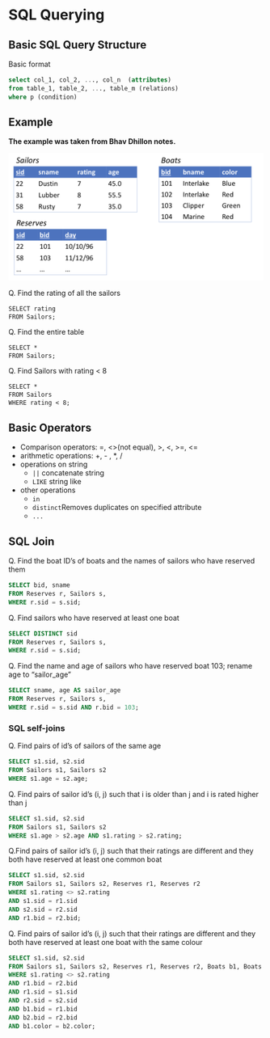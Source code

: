 # SQL Querying

## Basic SQL Query Structure

Basic format
```SQL
select col_1, col_2, ..., col_n  (attributes)
from table_1, table_2, ..., table_m (relations)
where p (condition)
```

## Example
__The example was taken from Bhav Dhillon notes.__

![](img/query_example.png)

Q. Find the rating of all the sailors
```
SELECT rating
FROM Sailors;
```

Q. Find the entire table
```
SELECT *
FROM Sailors;
```

Q. Find Sailors with rating < 8
```
SELECT *
FROM Sailors
WHERE rating < 8;
```

## Basic Operators

- Comparison operators: =, <>(not equal), >, <, >=, <=
- arithmetic operations: +, - , \*, /
- operations on string
  - `||` concatenate string
  - `LIKE` string like
- other operations
  - `in`
  - `distinct`Removes duplicates on specified attribute
  - `...`


## SQL Join

Q. Find the boat ID’s of boats and the names
of sailors who have reserved them

```SQL
SELECT bid, sname
FROM Reserves r, Sailors s,
WHERE r.sid = s.sid;
```

Q. Find sailors who have reserved
at least one boat
```SQL
SELECT DISTINCT sid
FROM Reserves r, Sailors s,
WHERE r.sid = s.sid;
```

Q. Find the name and age of sailors who have reserved boat 103; rename age to “sailor_age”
```SQL
SELECT sname, age AS sailor_age
FROM Reserves r, Sailors s,
WHERE r.sid = s.sid AND r.bid = 103;
```

### SQL self-joins

Q. Find pairs of id’s of sailors of the same age

```SQL
SELECT s1.sid, s2.sid
FROM Sailors s1, Sailors s2
WHERE s1.age = s2.age;
```

Q. Find pairs of sailor id’s (i, j) such that i is older than j and i is rated higher than j

```SQL
SELECT s1.sid, s2.sid
FROM Sailors s1, Sailors s2
WHERE s1.age > s2.age AND s1.rating > s2.rating;
```
Q.Find pairs of sailor id’s (i, j) such that their ratings are different and they both have reserved at least one common boat

```SQL
SELECT s1.sid, s2.sid
FROM Sailors s1, Sailors s2, Reserves r1, Reserves r2
WHERE s1.rating <> s2.rating
AND s1.sid = r1.sid
AND s2.sid = r2.sid
AND r1.bid = r2.bid;
```

Q. Find pairs of sailor id’s (i, j) such that their ratings are different and they both have reserved at least one boat with the same colour

```SQL
SELECT s1.sid, s2.sid
FROM Sailors s1, Sailors s2, Reserves r1, Reserves r2, Boats b1, Boats b2
WHERE s1.rating <> s2.rating
AND r1.bid = r2.bid
AND r1.sid = s1.sid
AND r2.sid = s2.sid
AND b1.bid = r1.bid
AND b2.bid = r2.bid
AND b1.color = b2.color;
```
